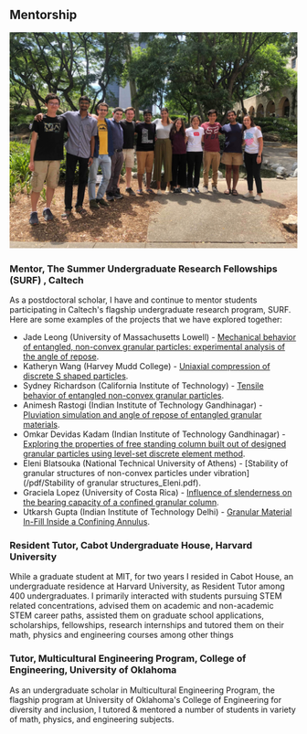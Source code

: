 
## Mentorship

<img src="images/SURF_2019.jpg?raw=true"/>

### Mentor, The Summer Undergraduate Research Fellowships (SURF) , Caltech

As a postdoctoral scholar, I have and continue to mentor students participating in Caltech's flagship undergraduate research program, SURF. Here are some examples of the projects that we have explored together: 

- Jade Leong (University of Massachusetts Lowell) - [Mechanical behavior of entangled, non-convex granular particles: experimental analysis of the angle of repose](/pdf/Jade_Leong_SURF_Final_Presentation.pdf).
- Katheryn Wang (Harvey Mudd College) - [Uniaxial compression of discrete S shaped particles](/pdf/Katheryn_Wang_Final_Presentation.pdf).
- Sydney Richardson (California Institute of Technology) - [Tensile behavior of entangled non-convex granular particles](/pdf/Sydney_Richardson_Final_Presentation.pdf).
- Animesh Rastogi (Indian Institute of Technology Gandhinagar) - [Pluviation simulation and angle of repose of entangled granular materials](/pdf/Animesh_Final_Presentation.pdf).
- Omkar Devidas Kadam (Indian Institute of Technology Gandhinagar) - [Exploring the properties of free standing column built out of designed granular particles using level-set discrete element method](/pdf/SURF_presentation_Omkar.pdf).
- Eleni Blatsouka (National Technical University of Athens) - [Stability of granular structures of non-convex particles under vibration](/pdf/Stability of granular structures_Eleni.pdf).
- Graciela Lopez (University of Costa Rica) - [Influence of slenderness on the bearing capacity of a confined granular column](https://youtu.be/D0MzYhnmk9o).
- Utkarsh Gupta (Indian Institute of Technology Delhi) - [Granular Material In-Fill Inside a Confining Annulus](https://youtu.be/bWNyhWF_l0o).

### Resident Tutor, Cabot Undergraduate House, Harvard University 

While a graduate student at MIT, for two years I resided in Cabot House, an undergraduate residence at Harvard University, as Resident Tutor among 400 undergraduates. I primarily interacted with students pursuing STEM related concentrations, advised them on academic and non-academic STEM career paths, assisted them on graduate school applications, scholarships, fellowships, research internships and tutored them on their math, physics and engineering courses among other things

### Tutor, Multicultural Engineering Program, College of Engineering, University of Oklahoma

As an undergraduate scholar in Multicultural Engineering Program, the flagship program at University of Oklahoma's College of Engineering for diversity and inclusion, I tutored & mentored a number of students in variety of math, physics, and engineering subjects.
